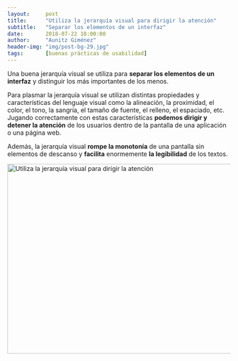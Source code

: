 ```yaml
---
layout:     post
title:      "Utiliza la jerarquía visual para dirigir la atención"
subtitle:   "Separar los elementos de un interfaz"
date:       2018-07-22 18:00:00
author:     "Aunitz Giménez"
header-img: "img/post-bg-29.jpg"
tags:       [buenas prácticas de usabilidad]
---
```


<p>Una buena jerarquía visual se utiliza para <strong>separar los elementos de un interfaz</strong> y distinguir los más importantes de los menos.</p>

<p>Para plasmar la jerarquía visual se utilizan distintas propiedades y características del lenguaje visual como la alineación, la proximidad, el color, el tono, la sangría, el tamaño de fuente, el relleno, el espaciado, etc. Jugando correctamente con estas características <strong>podemos dirigir y detener la atención</strong> de los usuarios dentro de la pantalla de una aplicación o una página web.</p>

<p>Además, la jerarquía visual <strong>rompe la monotonía</strong> de una pantalla sin elementos de descanso y <strong>facilita</strong> enormemente <strong>la legibilidad</strong> de los textos.</p>


<p><img src="{{ site.baseurl }}/img/tip-13-utiliza-jerarquia-visual-para-dirigir-la-atencion.png" loading="lazy" alt="Utiliza la jerarquía visual para dirigir la atención" width="722" height="428"></p>